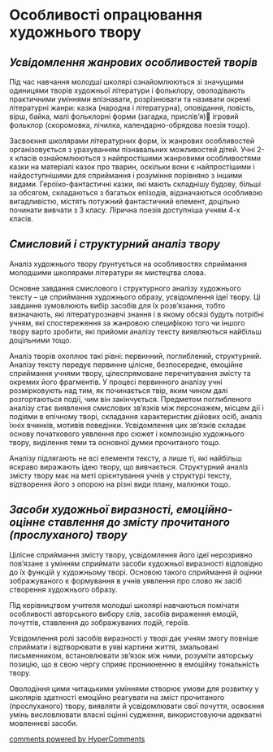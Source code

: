 <div id="hypercomments_widget" class="js-hypercomments-widget invisible"></div>

# Особливості опрацювання художнього твору

## <i>Усвідомлення жанрових особливостей творів</i>

<p>Під час навчання молодші школярі ознайомлюються зі значущими одиницями творів  художньої літератури і фольклору, оволодівають практичними уміннями впізнавати, розрізнювати та називати окремі літературні жанри: казка (народна і літературна), оповідання, повість, вірш, байка, малі фольклорні форми (загадка, прислів’я) ігровий фольклор (скоромовка, лічилка, календарно-обрядова поезія тощо).</p>
<p>Засвоєння школярами літературних форм, їх жанрових особливостей організовується з урахуванням пізнавальних можливостей дітей. Учні 2-х класів ознайомлюються з найпростішими жанровими особливостями казки на матеріалі казок про тварин, оскільки вони є найпростішими і найдоступнішими для сприймання і розуміння порівняно з іншими видами. Героїко-фантастичні казки, які мають складнішу будову, більші за обсягом, складаються з багатьох епізодів, відзначаються особливою вигадливістю, містять потужний фантастичний елемент, доцільно починати вивчати з 3 класу. Лірична поезія доступніша учням 4-х класів.</p>

## <i>Смисловий і структурний аналіз твору</i>

<p>Аналіз художнього твору ґрунтується на особливостях сприймання молодшими школярами літератури як мистецтва слова.</p>
<p>Основне завдання смислового і структурного аналізу художнього тексту – це сприймання художнього образу, усвідомлення ідеї твору. Ці завдання зумовлюють вибір засобів для їх розв’язання, тобто визначають, які літературознавчі знання і в якому обсязі будуть потрібні учням, які спостереження за жанровою специфікою того чи іншого твору варто зробити, які прийоми аналізу тексту виявляються найбільш доцільними тощо.</p>
<p>Аналіз творів охоплює такі рівні: первинний, поглиблений, структурний. Аналізу тексту передує первинне цілісне, безпосереднє, емоційне сприймання учнями твору, цілеспрямоване перечитування змісту та окремих його фрагментів. У процесі первинного аналізу учні розмірковують над тим, як починається твір, яким чином далі розгортаються події, чим він закінчується. Предметом поглибленого аналізу стає виявлення смислових зв’язків між персонажем, місцем дії і подіями в епічному творі, складання характеристик дійових осіб, аналіз їхніх вчинків, мотивів поведінки. Усвідомлення  цих зв’язків  складає  основу початкового уявлення про сюжет і композицію художнього твору, виділення теми та основної думки прочитаного тощо.</p>
<p>Аналізу підлягають не всі елементи тексту, а лише ті, які найбільш яскраво виражають ідею твору, що вивчається. Структурний аналіз змісту твору має на меті орієнтування учнів у структурі тексту, відтворення його з опорою на різні види плану, малюнки тощо.</p>

## <i>Засоби художньої виразності, емоційно-оцінне ставлення до змісту прочитаного (прослуханого) твору</i>

<p>Цілісне сприймання змісту твору, усвідомлення його ідеї нерозривно пов’язане з умінням сприймати засоби художньої виразності відповідно до їх функцій у художньому творі. Основою такого сприймання й оцінки зображуваного є формування в учнів уявлення про слово як засіб створення художнього образу.</p>
<p>Під керівництвом учителя молодші школярі навчаються помічати особливості авторського вибору слів, засобів вираження емоцій, почуттів, ставлення до зображуваних подій, героїв.</p>
<p>Усвідомлення ролі засобів виразності у творі дає учням змогу повніше сприймати і відтворювати в уяві картини життя, змальовані письменником, встановлювати зв’язок між ними, розуміти авторську позицію, що в свою чергу сприяє проникненню в емоційну тональність твору.</p>
<p>Оволодіння цими читацькими уміннями створює умови для розвитку у школярів здатності емоційно реагувати на зміст прочитаного (прослуханого) твору, виявляти й усвідомлювати свої почуття, освоєння умінь висловлювати власні оцінні судження, використовуючи адекватні мовленнєві засоби.</p>

<div class="js-hypercomments-container">
    <a href="http://hypercomments.com" class="hc-link" title="comments widget">comments powered by HyperComments</a>
</div>